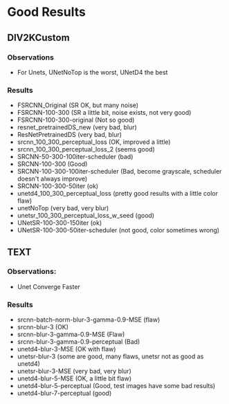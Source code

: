 # Good Results


## DIV2KCustom

### Observations
- For Unets, UNetNoTop is the worst, UNetD4 the best

### Results
- FSRCNN_Original (SR OK, but many noise)
- FSRCNN-100-300 (SR a little bit, noise exists, not very good)
- FSRCNN-100-300-original (Not so good)
- resnet_pretrainedDS_new (very bad, blur)
- ResNetPretrainedDS (very bad, blur)
- srcnn_100_300_perceptual_loss (OK, improved a little)
- srcnn_100_300_perceptual_loss_2 (seems good)
- SRCNN-50-300-100iter-scheduler (bad)
- SRCNN-100-300 (Good)
- SRCNN-100-300-100iter-scheduler (Bad, become grayscale, scheduler doesn't always improve)
- SRCNN-100-300-50iter (ok)
- unetd4_100_300_perceptual_loss (pretty good results with a little color flaw)
- unetNoTop (very bad, very blur)
- unetsr_100_300_perceptual_loss_w_seed (good)
- UNetSR-100-300-150iter (ok)
- UNetSR-100-300-50iter-scheduler (not good, color sometimes wrong)



## TEXT

### Observations:
- Unet Converge Faster

### Results
- srcnn-batch-norm-blur-3-gamma-0.9-MSE (flaw)
- srcnn-blur-3 (OK)
- srcnn-blur-3-gamma-0.9-MSE (Flaw)
- srcnn-blur-3-gamma-0.9-perceptual (Bad)
- unetd4-blur-3-MSE (OK with flaw)
- unetsr-blur-3 (some are good, many flaws, unetsr not as good as unetd4)
- unetsr-blur-3-MSE (very bad, very blur)
- unetd4-blur-5-MSE (OK, a little bit flaw)
- unetd4-blur-5-perceptual (Good, test images have some bad results)
- unetd4-blur-7-perceptual (good)

